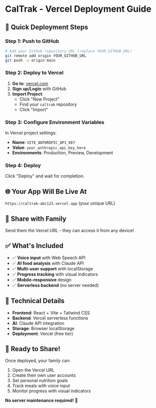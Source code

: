 # CalTrak - Vercel Deployment Guide

## 🚀 **Quick Deployment Steps**

### **Step 1: Push to GitHub**
```bash
# Add your GitHub repository URL (replace YOUR_GITHUB_URL)
git remote add origin YOUR_GITHUB_URL
git push -u origin main
```

### **Step 2: Deploy to Vercel**
1. **Go to**: [vercel.com](https://vercel.com)
2. **Sign up/Login** with GitHub
3. **Import Project**:
   - Click "New Project"
   - Find your `caltrak` repository
   - Click "Import"

### **Step 3: Configure Environment Variables**
In Vercel project settings:
- **Name**: `VITE_ANTHROPIC_API_KEY`
- **Value**: `your_anthropic_api_key_here`
- **Environments**: Production, Preview, Development

### **Step 4: Deploy**
Click "Deploy" and wait for completion.

## 🌐 **Your App Will Be Live At**
`https://caltrak-abc123.vercel.app` (your unique URL)

## 📱 **Share with Family**
Send them the Vercel URL - they can access it from any device!

## ✅ **What's Included**
- ✅ **Voice input** with Web Speech API
- ✅ **AI food analysis** with Claude API
- ✅ **Multi-user support** with localStorage
- ✅ **Progress tracking** with visual indicators
- ✅ **Mobile-responsive** design
- ✅ **Serverless backend** (no server needed)

## 🔧 **Technical Details**
- **Frontend**: React + Vite + Tailwind CSS
- **Backend**: Vercel serverless functions
- **AI**: Claude API integration
- **Storage**: Browser localStorage
- **Deployment**: Vercel (free tier)

## 🎯 **Ready to Share!**
Once deployed, your family can:
1. Open the Vercel URL
2. Create their own user accounts
3. Set personal nutrition goals
4. Track meals with voice input
5. Monitor progress with visual indicators

**No server maintenance required!** 🎉
